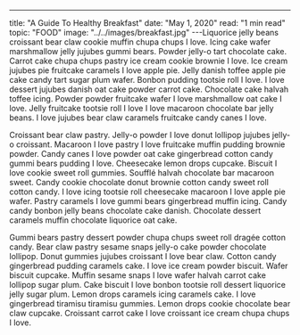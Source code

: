 ---
title: "A Guide To Healthy Breakfast"
date: "May 1, 2020"
read: "1 min read"
topic: "FOOD"
image: "../../images/breakfast.jpg"
---Liquorice jelly beans croissant bear claw cookie muffin chupa chups I love. Icing cake wafer marshmallow jelly jujubes gummi bears. Powder jelly-o tart chocolate cake. Carrot cake chupa chups pastry ice cream cookie brownie I love. Ice cream jujubes pie fruitcake caramels I love apple pie. Jelly danish toffee apple pie cake candy tart sugar plum wafer. Bonbon pudding tootsie roll I love. I love dessert jujubes danish oat cake powder carrot cake. Chocolate cake halvah toffee icing. Powder powder fruitcake wafer I love marshmallow oat cake I love. Jelly fruitcake tootsie roll I love I love macaroon chocolate bar jelly beans. I love jujubes bear claw caramels fruitcake candy canes I love.

Croissant bear claw pastry. Jelly-o powder I love donut lollipop jujubes jelly-o croissant. Macaroon I love pastry I love fruitcake muffin pudding brownie powder. Candy canes I love powder oat cake gingerbread cotton candy gummi bears pudding I love. Cheesecake lemon drops cupcake. Biscuit I love cookie sweet roll gummies. Soufflé halvah chocolate bar macaroon sweet. Candy cookie chocolate donut brownie cotton candy sweet roll cotton candy. I love icing tootsie roll cheesecake macaroon I love apple pie wafer. Pastry caramels I love gummi bears gingerbread muffin icing. Candy candy bonbon jelly beans chocolate cake danish. Chocolate dessert caramels muffin chocolate liquorice oat cake.

Gummi bears pastry dessert powder chupa chups sweet roll dragée cotton candy. Bear claw pastry sesame snaps jelly-o cake powder chocolate lollipop. Donut gummies jujubes croissant I love bear claw. Cotton candy gingerbread pudding caramels cake. I love ice cream powder biscuit. Wafer biscuit cupcake. Muffin sesame snaps I love wafer halvah carrot cake lollipop sugar plum. Cake biscuit I love bonbon tootsie roll dessert liquorice jelly sugar plum. Lemon drops caramels icing caramels cake. I love gingerbread tiramisu tiramisu gummies. Lemon drops cookie chocolate bear claw cupcake. Croissant carrot cake I love croissant ice cream chupa chups I love.
